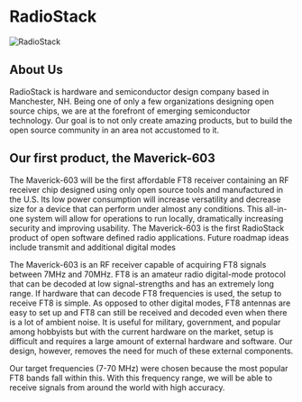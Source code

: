 # RadioStack

![RadioStack](/images/RadioStack_logo.jpg)

## About Us

RadioStack is hardware and semiconductor design company based in Manchester, NH. Being one of only a few organizations designing open source chips, we are at the forefront of emerging semiconductor technology. Our goal is to not only create amazing products, but to build the open source community in an area not accustomed to it. 

## Our first product, the Maverick-603
The Maverick-603 will be the first affordable FT8 receiver containing an RF receiver chip designed using only open source tools and manufactured in the U.S. Its low power consumption will increase versatility and decrease size for a device that can perform under almost any conditions. This all-in-one system will allow for operations to run locally, dramatically increasing security and improving usability. The Maverick-603 is the first RadioStack product of open software defined radio applications.  Future roadmap ideas include transmit and additional digital modes

The Maverick-603 is an RF receiver capable of acquiring FT8 signals between 7MHz and 70MHz. FT8 is an amateur radio digital-mode protocol that can be decoded at low signal-strengths and has an extremely long range. If hardware that can decode FT8 frequencies is used, the setup to receive FT8 is simple. As opposed to other digital modes, FT8 antennas are easy to set up and FT8 can still be received and decoded even when there is a lot of ambient noise. It is useful for military, government, and popular among hobbyists but with the current hardware on the market, setup is difficult and requires a large amount of external hardware and software. Our design, however, removes the need for much of these external components.

Our target frequencies (7-70 MHz) were chosen because the most popular FT8 bands fall within this. With this frequency range, we will be able to receive signals from around the world with high accuracy. 
